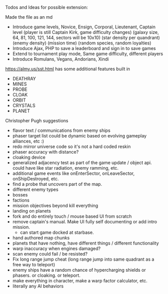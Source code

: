 Todos and Ideas for possible extension:

Made the file as an md

- Introduce game levels, Novice, Ensign, Corporal, Lieutenant, Captain level
(player is still Captain Kirk, game difficulty changes)
(galaxy size, 64, 81, 100, 121, 144, sectors will be 10x10)
(star density per quandrant)
(enemy density)
(mission time)
(random species, random loyalties)
- Introduce Ajax, PHP to save a leaderboard and sign in to save games
- Extend to tournament play mode, Same game difficulty, different players
- Introduce Romulans, Vegans, Andorians, Xindi

https://almy.us/sst.html has some additional features built in
- DEATHRAY
- MINES
- PROBE
- CLOAK
- ORBIT
- CRYSTALS
- PLANET

Christopher Pugh suggestions

- flavor text / communications from enemy ships
- phaser target list could be dynamic based on evolving gameplay alliances, etc :) 
- redo mirror universe code so it's not a hard coded reskin
- phaser accuracy with distance?
- cloaking device
- generalized adjacency test as part of the game update / object api.  could have like star radiation, enemy ramming, etc.
- additional game events like onEnterSector, onLeaveSector, onShipDestroyed, etc.
- find a probe that uncovers part of the map.
- different enemy types
- bosses
- factions
- mission objectives beyond kill everything
- landing on planets
- fork and do entirely touch / mouse based UI from scratch
- remove captain's manual.  Make UI fully self documenting or add intro mission.
    - can start game docked at starbase.
- hand authored map chunks
- planets that have nothing, have different things / different functionality
- warp inaccuracy when engines damaged?
- scan enemy could fail / be resisted?
- Fix long range jump cheat (long range jump into same quadrant as a free way to teleport)
- enemy ships have a random chance of hypercharging shields or phasers.  or cloaking.  or teleport.
- make everything in character, make a warp factor calculator, etc.
- literally any AI behaviors

